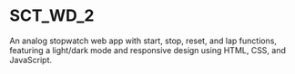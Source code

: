 # SCT_WD_2
An analog stopwatch web app with start, stop, reset, and lap functions, featuring a light/dark mode and responsive design using HTML, CSS, and JavaScript.
